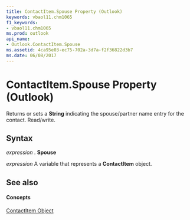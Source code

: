 ```yaml
---
title: ContactItem.Spouse Property (Outlook)
keywords: vbaol11.chm1065
f1_keywords:
- vbaol11.chm1065
ms.prod: outlook
api_name:
- Outlook.ContactItem.Spouse
ms.assetid: 4ca95e03-ec75-702a-3d7a-f2f36822d3b7
ms.date: 06/08/2017
---
```



# ContactItem.Spouse Property (Outlook)

Returns or sets a  **String** indicating the spouse/partner name entry for the contact. Read/write.


## Syntax

 _expression_ . **Spouse**

 _expression_ A variable that represents a **ContactItem** object.


## See also


#### Concepts


[ContactItem Object](Outlook.ContactItem.md)

